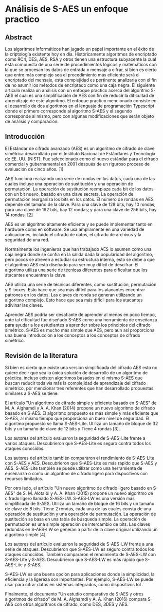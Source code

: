 # Análisis de S-AES un enfoque practico 
## Abstract

Los algoritmos informáticos han jugado un papel importante en el éxito de la criptología existente hoy en día. Históricamente algoritmos de encriptado como RC4, DES, AES, RSA y otros tienen una estructura subyacente la cual está compuesta de una serie de procedimientos lógicos y matemáticos con la que se procesan los datos de entrada o mensaje a cifrar, si bien es cierto que entre más complejo sea el procedimiento más eficiente será el encriptado del mensaje, esta complejidad es pertinente analizarla con el fin de no asumir los métodos de encriptado como una caja negra. El siguiente articulo realiza un análisis con un enfoque practico acerca del algoritmo S-AES el cual es una simplificación de AES con fin de reducir la dificultad de aprendizaje de este algoritmo. El enfoque practico mencionado consiste en el desarrollo de dos algoritmos en el lenguaje de programación Typescript donde el primero corresponde al algoritmo S-AES y el segundo corresponde al mismo, pero con algunas modificaciones que serán objeto de análisis y comparación. 

## Introducción  

El Estándar de cifrado avanzado (AES) es un algoritmo de cifrado de clave simétrica desarrollado por el Instituto Nacional de Estándares y Tecnología de EE. UU. (NIST). Fue seleccionado como el nuevo estándar para el cifrado comercial y gubernamental en 2001 después de un riguroso proceso de evaluación de cinco años. [1] 

AES funciona realizando una serie de rondas en los datos, cada una de las cuales incluye una operación de sustitución y una operación de permutación. La operación de sustitución reemplaza cada bit de los datos con un bit nuevo, basado en una clave secreta. La operación de permutación reorganiza los bits en los datos. El número de rondas en AES depende del tamaño de la clave. Para una clave de 128 bits, hay 10 rondas; para una clave de 192 bits, hay 12 rondas; y para una clave de 256 bits, hay 14 rondas. [2] 

AES es un algoritmo altamente eficiente y se puede implementar tanto en hardware como en software. Se usa ampliamente en una variedad de aplicaciones, incluido el cifrado de datos, el cifrado de archivos y la seguridad de una red. 

Normalmente los ingenieros que han trabajado AES lo asumen como una caja negra donde se confía en la salida dada la popularidad del algoritmo, pero pocos se atreven a estudiar su estructura interna, esto se debe a que el algoritmo AES está diseñado para ser muy difícil de descifrar. El algoritmo utiliza una serie de técnicas diferentes para dificultar que los atacantes encuentren la clave.  

AES utiliza una serie de técnicas diferentes, como sustitución, permutación y S-boxes. Esto hace que sea más difícil para los atacantes encontrar patrones en los datos.  Las claves de ronda se generan utilizando un algoritmo complejo. Esto hace que sea más difícil para los atacantes adivinar las claves. 

Aprender AES podría ser desafiante de aprender al menos en poco tiempo, ante tal dificultad fue diseñado S-AES como una herramienta de enseñanza para ayudar a los estudiantes a aprender sobre los principios del cifrado simétrico. S-AES es mucho más simple que AES, pero aun así proporciona una buena introducción a los conceptos a los conceptos de cifrado simétrico.  

## Revisión de la literatura 

Si bien es cierto que existe una versión simplificada del cifrado AES esto no quiere decir que sea la única solución de desarrollo de un algoritmo de práctica, incluso existen algoritmos basados en el mismo S-AES que buscan reducir toda vía más la complejidad de aprendizaje del cifrado simétrico, por mencionar tres referentes que han desarrollado propuestas similares a S-AES se tiene:  

El artículo "Un algoritmo de cifrado simple y eficiente basado en S-AES" de M. A. Alghamdi y A. A. Khan (2014) propone un nuevo algoritmo de cifrado basado en S-AES. El algoritmo propuesto es más simple y más eficiente que S-AES, al mismo tiempo que proporciona un buen nivel de seguridad. El algoritmo propuesto se llama S-AES-Lite. Utiliza un tamaño de bloque de 32 bits y un tamaño de clave de 12 bits y Tiene 4 rondas [3].

Los autores del artículo evaluaron la seguridad de S-AES-Lite frente a varios ataques. Descubrieron que S-AES-Lite es seguro contra todos los ataques conocidos. 

Los autores del artículo también compararon el rendimiento de S-AES-Lite con S-AES y AES. Descubrieron que S-AES-Lite es más rápido que S-AES y AES. S-AES-Lite también se puede utilizar como una herramienta de enseñanza o como un algoritmo de cifrado ligero para dispositivos con recursos limitados.

Por otro lado, el artículo "Un nuevo algoritmo de cifrado ligero basado en S-AES" de S. M. Alotaibi y A. A. Khan (2015) propone un nuevo algoritmo de cifrado ligero llamado S-AES-LW. S-AES-LW es una versión más simplificada de S-AES. Utiliza un tamaño de bloque de 16 bits y un tamaño de clave de 8 bits. Tiene 2 rondas, cada una de las cuales consta de una operación de sustitución y una operación de permutación. La operación de sustitución se basa en una tabla de búsqueda simple. La operación de permutación es una simple operación de intercambio de bits. Las claves redondas en S-AES-LW se generan a partir de la clave original utilizando un algoritmo simple [4].

Los autores del artículo evaluaron la seguridad de S-AES-LW frente a una serie de ataques. Descubrieron que S-AES-LW es seguro contra todos los ataques conocidos. También compararon el rendimiento de S-AES-LW con S-AES-Lite y S-AES. Descubrieron que S-AES-LW es más rápido que S-AES-Lite y S-AES. 

S-AES-LW es una buena opción para aplicaciones donde la simplicidad, la eficiencia y la ligereza son importantes. Por ejemplo, S-AES-LW se puede usar para cifrar datos en sistemas integrados, como dispositivos IoT. 

Finalmente, el documento "Un estudio comparativo de S-AES y otros algoritmos de cifrado" de M. A. Alghamdi y A. A. Khan (2016) compara S-AES con otros algoritmos de cifrado, como DES, 3DES y AES.
 
